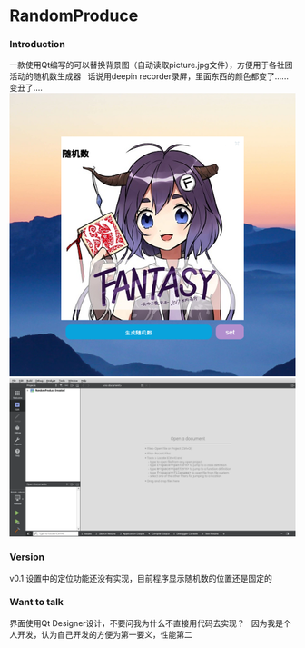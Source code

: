 # RandomProduce
### Introduction
一款使用Qt编写的可以替换背景图（自动读取picture.jpg文件），方便用于各社团活动的随机数生成器  
话说用deepin recorder录屏，里面东西的颜色都变了......变丑了....  
![display_static](https://github.com/ExplosiveBattery/RandomProduce/blob/master/README/display.png?raw=true)
![display_dynamic](https://github.com/ExplosiveBattery/RandomProduce/blob/master/README/display.gif?raw=true)


### Version
v0.1 设置中的定位功能还没有实现，目前程序显示随机数的位置还是固定的

### Want to talk
界面使用Qt Designer设计，不要问我为什么不直接用代码去实现？  
因为我是个人开发，认为自己开发的方便为第一要义，性能第二  
